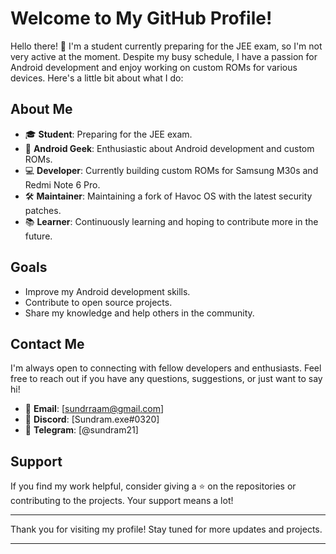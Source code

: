 # Welcome to My GitHub Profile!

Hello there! 👋 I'm a student currently preparing for the JEE exam, so I'm not very active at the moment. Despite my busy schedule, I have a passion for Android development and enjoy working on custom ROMs for various devices. Here's a little bit about what I do:

## About Me

- 🎓 **Student**: Preparing for the JEE exam.
- 📱 **Android Geek**: Enthusiastic about Android development and custom ROMs.
- 💻 **Developer**: Currently building custom ROMs for Samsung M30s and Redmi Note 6 Pro.
- 🛠 **Maintainer**: Maintaining a fork of Havoc OS with the latest security patches.
- 📚 **Learner**: Continuously learning and hoping to contribute more in the future.

## Goals

- Improve my Android development skills.
- Contribute to open source projects.
- Share my knowledge and help others in the community.

## Contact Me

I'm always open to connecting with fellow developers and enthusiasts. Feel free to reach out if you have any questions, suggestions, or just want to say hi!

- 📧 **Email**: [sundrraam@gmail.com]
- 💬 **Discord**: [Sundram.exe#0320]
- 📱 **Telegram**: [@sundram21]

## Support

If you find my work helpful, consider giving a ⭐ on the repositories or contributing to the projects. Your support means a lot!

---

Thank you for visiting my profile! Stay tuned for more updates and projects.

---
